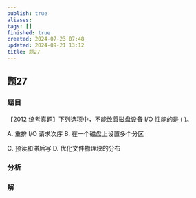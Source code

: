 ```yaml
---
publish: true
aliases: 
tags: []
finished: true
created: 2024-07-23 07:48
updated: 2024-09-21 13:12
title: 题27
---
```

## 题27
### 题目
【2012 统考真题】下列选项中，不能改善磁盘设备 I/O 性能的是 ( )。

A. 重排 $\mathrm{I}/\mathrm{O}$ 请求次序 B. 在一个磁盘上设置多个分区

C. 预读和滞后写 D. 优化文件物理块的分布
### 分析

### 解